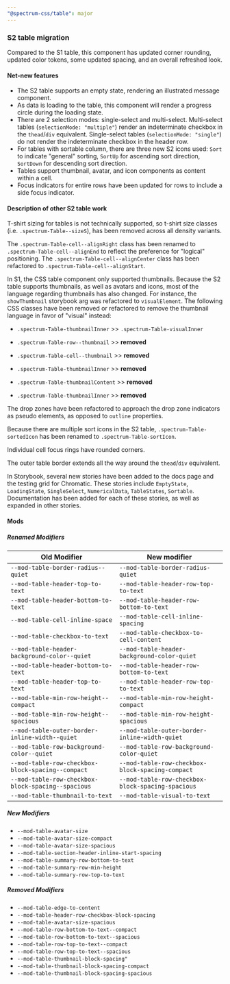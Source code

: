 ```yaml
---
"@spectrum-css/table": major
---
```


### S2 table migration

Compared to the S1 table, this component has updated corner rounding, updated color tokens, some updated spacing, and an overall refreshed look.

#### Net-new features

- The S2 table supports an empty state, rendering an illustrated message component.
- As data is loading to the table, this component will render a progress circle during the loading state.
- There are 2 selection modes: single-select and multi-select. Multi-select tables (`selectionMode: "multiple"`) render an indeterminate checkbox in the `thead`/`div` equivalent. Single-select tables (`selectionMode: "single"`) do not render the indeterminate checkbox in the header row.
- For tables with sortable column, there are three new S2 icons used: `Sort` to indicate "general" sorting, `SortUp` for ascending sort direction, `SortDown` for descending sort direction.
- Tables support thumbnail, avatar, and icon components as content within a cell.
- Focus indicators for entire rows have been updated for rows to include a side focus indicator.

#### Description of other S2 table work

T-shirt sizing for tables is not technically supported, so t-shirt size classes (i.e. `.spectrum-Table--sizeS`), has been removed across all density variants.

The `.spectrum-Table-cell--alignRight` class has been renamed to `.spectrum-Table-cell--alignEnd` to reflect the preference for "logical" positioning. The `.spectrum-Table-cell--alignCenter` class has been refactored to `.spectrum-Table-cell--alignStart`.

In S1, the CSS table component only supported thumbnails. Because the S2 table supports thumbnails, as well as avatars and icons, most of the language regarding thumbnails has also changed. For instance, the `showThumbnail` storybook arg was refactored to `visualElement`. The following CSS classes have been removed or refactored to remove the thumbnail language in favor of "visual" instead:

- `.spectrum-Table-thumbnailInner` >> `.spectrum-Table-visualInner`

- `.spectrum-Table-row--thumbnail` >> **removed**
- `.spectrum-Table-cell--thumbnail` >> **removed**
- `.spectrum-Table-thumbnailInner` >> **removed**
- `.spectrum-Table-thumbnailContent` >> **removed**
- `.spectrum-Table-thumbnailInner` >> **removed**

The drop zones have been refactored to approach the drop zone indicators as pseudo elements, as opposed to `outline` properties.

Because there are multiple sort icons in the S2 table, `.spectrum-Table-sortedIcon` has been renamed to `.spectrum-Table-sortIcon`.

Individual cell focus rings have rounded corners.

The outer table border extends all the way around the `thead`/`div` equivalent.

In Storybook, several new stories have been added to the docs page and the testing grid for Chromatic. These stories include `EmptyState`, `LoadingState`, `SingleSelect`, `NumericalData`, `TableStates`, `Sortable`. Documentation has been added for each of these stories, as well as expanded in other stories.

#### Mods

##### Renamed Modifiers

| Old Modifier                                       | New modifier                                      |
| -------------------------------------------------- | ------------------------------------------------- |
| `--mod-table-border-radius--quiet`                 | `--mod-table-border-radius-quiet`                 |
| `--mod-table-header-top-to-text`                   | `--mod-table-header-row-top-to-text`              |
| `--mod-table-header-bottom-to-text`                | `--mod-table-header-row-bottom-to-text`           |
| `--mod-table-cell-inline-space`                    | `--mod-table-cell-inline-spacing`                 |
| `--mod-table-checkbox-to-text`                     | `--mod-table-checkbox-to-cell-content`            |
| `--mod-table-header-background-color--quiet`       | `--mod-table-header-background-color-quiet`       |
| `--mod-table-header-bottom-to-text`                | `--mod-table-header-row-bottom-to-text`           |
| `--mod-table-header-top-to-text`                   | `--mod-table-header-row-top-to-text`              |
| `--mod-table-min-row-height--compact`              | `--mod-table-min-row-height-compact`              |
| `--mod-table-min-row-height--spacious`             | `--mod-table-min-row-height-spacious`             |
| `--mod-table-outer-border-inline-width--quiet`     | `--mod-table-outer-border-inline-width-quiet`     |
| `--mod-table-row-background-color--quiet`          | `--mod-table-row-background-color-quiet`          |
| `--mod-table-row-checkbox-block-spacing--compact`  | `--mod-table-row-checkbox-block-spacing-compact`  |
| `--mod-table-row-checkbox-block-spacing--spacious` | `--mod-table-row-checkbox-block-spacing-spacious` |
| `--mod-table-thumbnail-to-text`                    | `--mod-table-visual-to-text`                      |

##### New Modifiers

- `--mod-table-avatar-size`
- `--mod-table-avatar-size-compact`
- `--mod-table-avatar-size-spacious`
- `--mod-table-section-header-inline-start-spacing`
- `--mod-table-summary-row-bottom-to-text`
- `--mod-table-summary-row-min-height`
- `--mod-table-summary-row-top-to-text`

##### Removed Modifiers

- `--mod-table-edge-to-content`
- `--mod-table-header-row-checkbox-block-spacing`
- `--mod-table-avatar-size-spacious`
- `--mod-table-row-bottom-to-text--compact`
- `--mod-table-row-bottom-to-text--spacious`
- `--mod-table-row-top-to-text--compact`
- `--mod-table-row-top-to-text--spacious`
- `--mod-table-thumbnail-block-spacing"`
- `--mod-table-thumbnail-block-spacing-compact`
- `--mod-table-thumbnail-block-spacing-spacious`
